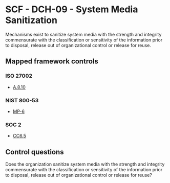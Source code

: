 # SCF - DCH-09 - System Media Sanitization
Mechanisms exist to sanitize system media with the strength and integrity commensurate with the classification or sensitivity of the information prior to disposal, release out of organizational control or release for reuse.
## Mapped framework controls
### ISO 27002
- [A.8.10](../iso27002/a-8.md#a810)
  
### NIST 800-53
- [MP-6](../nist80053/mp-6.md)
  
### SOC 2
- [CC6.5](../soc2/cc65.md)
  
## Control questions
Does the organization sanitize system media with the strength and integrity commensurate with the classification or sensitivity of the information prior to disposal, release out of organizational control or release for reuse?
  